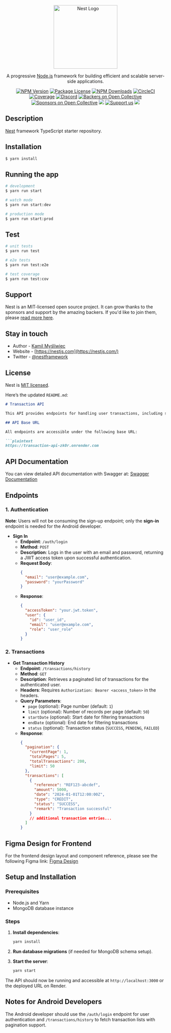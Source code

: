 <p align="center">
  <a href="http://nestjs.com/" target="blank"><img src="https://nestjs.com/img/logo-small.svg" width="200" alt="Nest Logo" /></a>
</p>

[circleci-image]: https://img.shields.io/circleci/build/github/nestjs/nest/master?token=abc123def456
[circleci-url]: https://circleci.com/gh/nestjs/nest

  <p align="center">A progressive <a href="http://nodejs.org" target="_blank">Node.js</a> framework for building efficient and scalable server-side applications.</p>
    <p align="center">
<a href="https://www.npmjs.com/~nestjscore" target="_blank"><img src="https://img.shields.io/npm/v/@nestjs/core.svg" alt="NPM Version" /></a>
<a href="https://www.npmjs.com/~nestjscore" target="_blank"><img src="https://img.shields.io/npm/l/@nestjs/core.svg" alt="Package License" /></a>
<a href="https://www.npmjs.com/~nestjscore" target="_blank"><img src="https://img.shields.io/npm/dm/@nestjs/common.svg" alt="NPM Downloads" /></a>
<a href="https://circleci.com/gh/nestjs/nest" target="_blank"><img src="https://img.shields.io/circleci/build/github/nestjs/nest/master" alt="CircleCI" /></a>
<a href="https://coveralls.io/github/nestjs/nest?branch=master" target="_blank"><img src="https://coveralls.io/repos/github/nestjs/nest/badge.svg?branch=master#9" alt="Coverage" /></a>
<a href="https://discord.gg/G7Qnnhy" target="_blank"><img src="https://img.shields.io/badge/discord-online-brightgreen.svg" alt="Discord"/></a>
<a href="https://opencollective.com/nest#backer" target="_blank"><img src="https://opencollective.com/nest/backers/badge.svg" alt="Backers on Open Collective" /></a>
<a href="https://opencollective.com/nest#sponsor" target="_blank"><img src="https://opencollective.com/nest/sponsors/badge.svg" alt="Sponsors on Open Collective" /></a>
  <a href="https://paypal.me/kamilmysliwiec" target="_blank"><img src="https://img.shields.io/badge/Donate-PayPal-ff3f59.svg"/></a>
    <a href="https://opencollective.com/nest#sponsor"  target="_blank"><img src="https://img.shields.io/badge/Support%20us-Open%20Collective-41B883.svg" alt="Support us"></a>
  <a href="https://twitter.com/nestframework" target="_blank"><img src="https://img.shields.io/twitter/follow/nestframework.svg?style=social&label=Follow"></a>
</p>
  <!--[![Backers on Open Collective](https://opencollective.com/nest/backers/badge.svg)](https://opencollective.com/nest#backer)
  [![Sponsors on Open Collective](https://opencollective.com/nest/sponsors/badge.svg)](https://opencollective.com/nest#sponsor)-->

## Description

[Nest](https://github.com/nestjs/nest) framework TypeScript starter repository.

## Installation

```bash
$ yarn install
```

## Running the app

```bash
# development
$ yarn run start

# watch mode
$ yarn run start:dev

# production mode
$ yarn run start:prod
```

## Test

```bash
# unit tests
$ yarn run test

# e2e tests
$ yarn run test:e2e

# test coverage
$ yarn run test:cov
```

## Support

Nest is an MIT-licensed open source project. It can grow thanks to the sponsors and support by the amazing backers. If you'd like to join them, please [read more here](https://docs.nestjs.com/support).

## Stay in touch

- Author - [Kamil Myśliwiec](https://kamilmysliwiec.com)
- Website - [https://nestjs.com](https://nestjs.com/)
- Twitter - [@nestframework](https://twitter.com/nestframework)

## License

Nest is [MIT licensed](LICENSE).






Here’s the updated `README.md`:

```markdown
# Transaction API

This API provides endpoints for handling user transactions, including sign-in and retrieving paginated transaction history. Built using NestJS, it uses JWT for user authentication.

## API Base URL

All endpoints are accessible under the following base URL:

```plaintext
https://transaction-api-zk0r.onrender.com
```

## API Documentation

You can view detailed API documentation with Swagger at:
[Swagger Documentation](https://transaction-api-zk0r.onrender.com/docs)

## Endpoints

### 1. Authentication

**Note**: Users will not be consuming the sign-up endpoint; only the **sign-in** endpoint is needed for the Android developer.

- **Sign In**
  - **Endpoint**: `/auth/login`
  - **Method**: `POST`
  - **Description**: Logs in the user with an email and password, returning a JWT access token upon successful authentication.
  - **Request Body**:
    ```json
    {
      "email": "user@example.com",
      "password": "yourPassword"
    }
    ```
  - **Response**:
    ```json
    {
      "accessToken": "your.jwt.token",
      "user": {
        "id": "user_id",
        "email": "user@example.com",
        "role": "user_role"
      }
    }
    ```

### 2. Transactions

- **Get Transaction History**
  - **Endpoint**: `/transactions/history`
  - **Method**: `GET`
  - **Description**: Retrieves a paginated list of transactions for the authenticated user.
  - **Headers**: Requires `Authorization: Bearer <access_token>` in the headers.
  - **Query Parameters**:
    - `page` (optional): Page number (default: `1`)
    - `limit` (optional): Number of records per page (default: `50`)
    - `startDate` (optional): Start date for filtering transactions
    - `endDate` (optional): End date for filtering transactions
    - `status` (optional): Transaction status (`SUCCESS`, `PENDING`, `FAILED`)
  - **Response**:
    ```json
    {
      "pagination": {
        "currentPage": 1,
        "totalPages": 5,
        "totalTransactions": 200,
        "limit": 50
      },
      "transactions": [
        {
          "reference": "REF123-abcdef",
          "amount": 5000,
          "date": "2024-01-01T12:00:00Z",
          "type": "CREDIT",
          "status": "SUCCESS",
          "remark": "Transaction successful"
        }
        // additional transaction entries...
      ]
    }
    ```

## Figma Design for Frontend

For the frontend design layout and component reference, please see the following Figma link:
[Figma Design](https://www.figma.com/design/SDBDTnGz70q7A8EL71kAfL/Frontend-test?node-id=0-1&t=3r0JdI8yqHIEe3Ql-1)

## Setup and Installation

### Prerequisites

- Node.js and Yarn
- MongoDB database instance

### Steps

1. **Install dependencies**:
   ```bash
   yarn install
   ```

2. **Run database migrations** (if needed for MongoDB schema setup).

3. **Start the server**:
   ```bash
   yarn start
   ```

The API should now be running and accessible at `http://localhost:3000` or the deployed URL on Render.

## Notes for Android Developers

The Android developer should use the `/auth/login` endpoint for user authentication and `/transactions/history` to fetch transaction lists with pagination support.
```